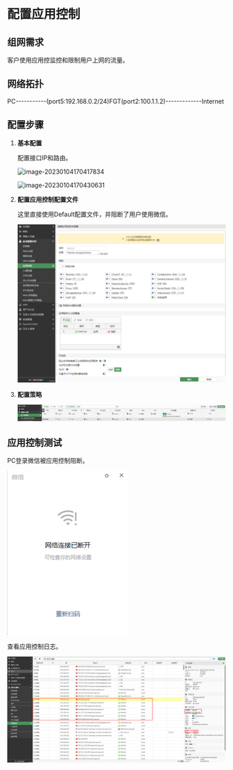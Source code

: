 # 配置应用控制

## **组网需求**

客户使用应用控监控和限制用户上网的流量。

## **网络拓扑**

PC-----------(port5:192.168.0.2/24)FGT(port2:100.1.1.2)-------------Internet

## 配置步骤

1. **基本配置**

   配置接口IP和路由。

   ![image-20230104170417834](../../../Handbook_of_FortiGate_Products_7.0/images/image-20230104170417834.png)

   ![image-20230104170430631](../../../Handbook_of_FortiGate_Products_7.0/images/image-20230104170430631.png)

2. **配置应用控制配置文件**

   这里直接使用Default配置文件，并阻断了用户使用微信。

   ![image-20230105154510613](../../images/image-20230105154510613.png)

3. **配置策略**

   ![image-20230105154612373](../../images/image-20230105154612373.png)

## 应用控制测试

PC登录微信被应用控制阻断。

![image-20230105154755018](../../images/image-20230105154755018.png)

查看应用控制日志。

![image-20230105155426455](../../images/image-20230105155426455.png)

